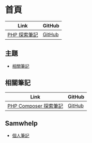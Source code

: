 

# 首頁

| Link | GitHub |
| ---- | ------ |
| [PHP 探索筆記](https://samwhelp.github.io/note-about-php/) | [GitHub](https://github.com/samwhelp/note-about-php) |




## 主題

* [相關筆記](#相關筆記)




## 相關筆記

| Link | GitHub |
| ---- | ------ |
| [PHP Composer 探索筆記](https://samwhelp.github.io/note-about-php-composer/) | [GitHub](https://github.com/samwhelp/note-about-php-composer) |




## Samwhelp

* [個人筆記](https://samwhelp.github.io/book/)
